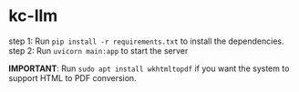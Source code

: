 # kc-llm
step 1: Run `pip install -r requirements.txt` to install the dependencies.
step 2: Run `uvicorn main:app` to start the server

**IMPORTANT**: Run `sudo apt install wkhtmltopdf` if you want the system to support HTML to PDF conversion.